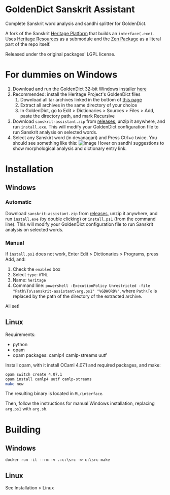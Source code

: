 # GoldenDict Sanskrit Assistant
Complete Sanskrit word analysis and sandhi splitter for GoldenDict.

A fork of the Sanskrit [Heritage Platform](https://gitlab.inria.fr/huet/Heritage_Platform) that builds an `interface(.exe)`.
Uses [Heritage Resources](https://gitlab.inria.fr/huet/Heritage_Resources) as a submodule and the [Zen Package](https://gitlab.inria.fr/huet/Zen.git) as a literal part of 
the repo itself.

Released under the original packages' LGPL license.

# For dummies on Windows
1. Download and run the GoldenDict 32-bit Windows installer [here](http://goldendict.org/download.php)
1. Recommended: install the Heritage Project's GoldenDict files
    1. Download all tar archives linked in the bottom of [this page](https://sanskrit.inria.fr/goldendict.html)
    1. Extract all archives in the same directory of your choice
    1. In GoldenDict, go to Edit > Dictionaries > Sources > Files > Add, paste the directory path, and mark Recursive
1. Download `sanskrit-assistant.zip` from [releases](https://github.com/roee30/Heritage_Platform/releases), unzip it anywhere, and run `install.exe`.
This will modify your GoldenDict configuration file to run Sanskrit analysis on selected words.
1. Select any Sanskirt word (in devanagari) and Press Ctrl+c twice. You should see something like this:
![Image](https://github.com/user-attachments/assets/b59ff27b-1a9d-4407-8c87-0df9b3c8c79e)
Hover on sandhi suggestions to show morphological analysis and dictionary entry link.

# Installation

## Windows

### Automatic
Download `sanskrit-assistant.zip` from [releases](https://github.com/roee30/Heritage_Platform/releases), unzip it anywhere, 
and run `install.exe` (by double clicking) or `install.ps1` (from the command line).
This will modify your GoldenDict configuration file to run Sanskrit analysis on selected words.


### Manual
If `install.ps1` does not work, Enter Edit > Dictionaries > Programs, press Add, and:
1. Check the `enabled` box
1. Select `type`: `HTML`
1. Name: `heritage`
1. Command line: `powershell -ExecutionPolicy Unrestricted -file "Path\To\sanskrit-assistant\arg.ps1" "%GDWORD%"`, where `Path\To` is replaced by the path of
the directory of the extracted archive.

All set!

## Linux
Requirements: 
- python
- opam
- opam packages: camlp4 camlp-streams uutf

Install opam, with it install OCaml 4.07.1 and required packages, and make:
```bash
opam switch create 4.07.1
opam install camlp4 uutf camlp-streams
make new
```

The resulting binary is located in `ML/interface`. 

Then, follow the instructions for manual Windows installation, replacing `arg.ps1` with `arg.sh`.

# Building
## Windows
```
docker run -it --rm -v .:c:\src -w c:\src make
```
## Linux
See Installation > Linux

